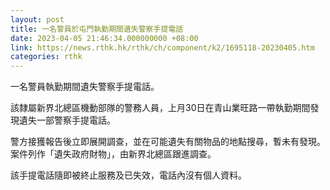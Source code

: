 ```yaml
---
layout: post
title: 一名警員於屯門執勤期間遺失警察手提電話
date: 2023-04-05 21:46:34.000000000 +08:00
link: https://news.rthk.hk/rthk/ch/component/k2/1695118-20230405.htm
categories: rthk
---
```


一名警員執勤期間遺失警察手提電話。

該隸屬新界北總區機動部隊的警務人員，上月30日在青山業旺路一帶執勤期間發現遺失一部警察手提電話。

警方接獲報告後立即展開調查，並在可能遺失有關物品的地點搜尋，暫未有發現。案件列作「遺失政府財物」，由新界北總區跟進調查。

該手提電話隨即被終止服務及已失效，電話內沒有個人資料。
